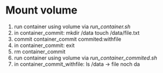 # Mount volume

1. run container using volume via *run_container.sh*
2. in container_commit:
   mkdir /data
   touch /data/file.txt
3. commit container_commit commited:withfile
4. in container_commit:
   exit
5. rm container_commit
5. run container using volume via *run_container_commited.sh*
6. in container_commit_withfile:
   ls /data -> file noch da